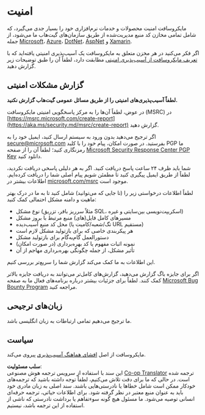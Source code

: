 <!--
CO_OP_TRANSLATOR_METADATA:
{
  "original_hash": "d8fe220fa2850df0759b07cf391ea77c",
  "translation_date": "2025-05-20T09:16:56+00:00",
  "source_file": "SECURITY.md",
  "language_code": "fa"
}
-->
# امنیت

مایکروسافت امنیت محصولات و خدمات نرم‌افزاری خود را بسیار جدی می‌گیرد، که شامل تمامی مخازن کد منبع مدیریت‌شده از طریق سازمان‌های گیت‌هاب ما می‌شود، از جمله [Microsoft](https://github.com/Microsoft)، [Azure](https://github.com/Azure)، [DotNet](https://github.com/dotnet)، [AspNet](https://github.com/aspnet) و [Xamarin](https://github.com/xamarin).

اگر فکر می‌کنید در هر مخزن متعلق به مایکروسافت یک آسیب‌پذیری امنیتی یافته‌اید که با [تعریف مایکروسافت از آسیب‌پذیری امنیتی](https://aka.ms/security.md/definition) مطابقت دارد، لطفاً آن را طبق توضیحات زیر گزارش دهید.

## گزارش مشکلات امنیتی

**لطفاً آسیب‌پذیری‌های امنیتی را از طریق مسائل عمومی گیت‌هاب گزارش نکنید.**

در عوض، لطفاً آن‌ها را به مرکز پاسخگویی امنیتی مایکروسافت (MSRC) در [https://msrc.microsoft.com/create-report](https://aka.ms/security.md/msrc/create-report) گزارش دهید.

اگر ترجیح می‌دهید بدون ورود به سیستم ارسال کنید، ایمیل خود را به [secure@microsoft.com](mailto:secure@microsoft.com) بفرستید. در صورت امکان، پیام خود را با کلید PGP ما رمزنگاری کنید؛ لطفاً آن را از صفحه [Microsoft Security Response Center PGP Key](https://aka.ms/security.md/msrc/pgp) دانلود کنید.

شما باید ظرف ۲۴ ساعت پاسخ دریافت کنید. اگر به هر دلیلی پاسخی دریافت نکردید، لطفاً از طریق ایمیل پیگیری کنید تا مطمئن شویم پیام اصلی شما را دریافت کرده‌ایم. اطلاعات بیشتر در [microsoft.com/msrc](https://www.microsoft.com/msrc) موجود است.

لطفاً اطلاعات درخواستی زیر را (تا جایی که می‌توانید) شامل کنید تا به ما در درک بهتر ماهیت و دامنه مشکل احتمالی کمک کنید:

* نوع مشکل (مثلاً سرریز بافر، تزریق SQL، اسکریپت‌نویسی بین‌سایتی و غیره)
* مسیرهای کامل فایل(های) منبع مرتبط با بروز مشکل
* محل کد منبع آسیب‌دیده (تگ/شعبه/کامیت یا URL مستقیم)
* هر پیکربندی خاصی که برای بازتولید مشکل لازم است
* دستورالعمل گام‌به‌گام برای بازتولید مشکل
* نمونه اثبات مفهوم یا کد بهره‌برداری (در صورت امکان)
* تأثیر مشکل، از جمله چگونگی بهره‌برداری مهاجم از آن

این اطلاعات به ما کمک می‌کند گزارش شما را سریع‌تر بررسی کنیم.

اگر برای جایزه باگ گزارش می‌دهید، گزارش‌های کامل‌تر می‌توانند به دریافت جایزه بالاتر کمک کنند. لطفاً برای جزئیات بیشتر درباره برنامه‌های فعال ما به صفحه [Microsoft Bug Bounty Program](https://aka.ms/security.md/msrc/bounty) مراجعه کنید.

## زبان‌های ترجیحی

ما ترجیح می‌دهیم تمامی ارتباطات به زبان انگلیسی باشد.

## سیاست

مایکروسافت از اصل [افشای هماهنگ آسیب‌پذیری](https://aka.ms/security.md/cvd) پیروی می‌کند.

**سلب مسئولیت**:  
این سند با استفاده از سرویس ترجمه هوش مصنوعی [Co-op Translator](https://github.com/Azure/co-op-translator) ترجمه شده است. در حالی که ما برای دقت تلاش می‌کنیم، لطفاً توجه داشته باشید که ترجمه‌های خودکار ممکن است شامل خطاها یا نادرستی‌هایی باشند. سند اصلی به زبان مادری خود باید به عنوان منبع معتبر در نظر گرفته شود. برای اطلاعات حیاتی، ترجمه حرفه‌ای انسانی توصیه می‌شود. ما مسئول هیچ گونه سوءتفاهم یا برداشت نادرستی که ناشی از استفاده از این ترجمه باشد، نیستیم.